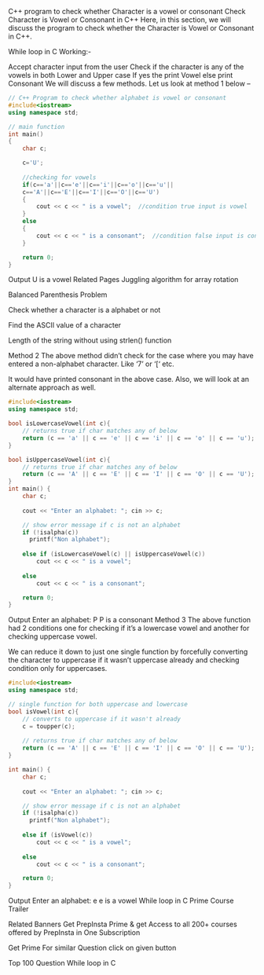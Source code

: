 C++ program to check whether Character is a vowel or consonant
Check Character is Vowel or Consonant in C++
Here, in this section, we will discuss the program to check whether the Character is Vowel or Consonant in C++.


While loop in C
Working:-


Accept character input from the user
Check if the character is any of the vowels in both Lower and Upper case
If yes the print Vowel else print Consonant
We will discuss a few methods. Let us look at method 1 below –

```cpp
// C++ Program to check whether alphabet is vowel or consonant
#include<iostream>
using namespace std;

// main function
int main()
{
    char c;

    c='U';
        
    //checking for vowels	
    if(c=='a'||c=='e'||c=='i'||c=='o'||c=='u'||
    c=='A'||c=='E'||c=='I'||c=='O'||c=='U')
    {
        cout << c << " is a vowel";  //condition true input is vowel
    }
    else
    {
        cout << c << " is a consonant";  //condition false input is consonant
    }

    return 0;
}

```
Output
U is a vowel
Related Pages
Juggling algorithm for array rotation
 
Balanced Parenthesis Problem
 
Check whether a character is a alphabet or not

Find the ASCII value of a character

Length of the string without using strlen() function

Method 2
The above method didn’t check for the case where you may have entered a non-alphabet character. Like ‘7’ or ‘[‘ etc.

It would have printed consonant in the above case. Also, we will look at an alternate approach as well.
```cpp
#include<iostream>
using namespace std;

bool isLowercaseVowel(int c){
    // returns true if char matches any of below
    return (c == 'a' || c == 'e' || c == 'i' || c == 'o' || c == 'u');
}

bool isUppercaseVowel(int c){
    // returns true if char matches any of below
    return (c == 'A' || c == 'E' || c == 'I' || c == 'O' || c == 'U');
}
int main() {
    char c;
    
    cout << "Enter an alphabet: "; cin >> c;

    // show error message if c is not an alphabet
    if (!isalpha(c))
      printf("Non alphabet");
      
    else if (isLowercaseVowel(c) || isUppercaseVowel(c))
        cout << c << " is a vowel";
        
    else
        cout << c << " is a consonant";

    return 0;
}

```
Output
Enter an alphabet: P
P is a consonant
Method 3
The above function had 2 conditions one for checking if it’s a lowercase vowel and another for checking uppercase vowel.

We can reduce it down to just one single function by forcefully converting the character to uppercase if it wasn’t uppercase already and checking condition only for uppercases.

```cpp
#include<iostream>
using namespace std;

// single function for both uppercase and lowercase
bool isVowel(int c){
    // converts to uppercase if it wasn't already
    c = toupper(c);
    
    // returns true if char matches any of below
    return (c == 'A' || c == 'E' || c == 'I' || c == 'O' || c == 'U');
}

int main() {
    char c;
    
    cout << "Enter an alphabet: "; cin >> c;

    // show error message if c is not an alphabet
    if (!isalpha(c))
      printf("Non alphabet");
      
    else if (isVowel(c))
        cout << c << " is a vowel";
        
    else
        cout << c << " is a consonant";

    return 0;
}

```
Output
Enter an alphabet: e
e is a vowel
While loop in C
Prime Course Trailer

Related Banners
Get PrepInsta Prime & get Access to all 200+ courses offered by PrepInsta in One Subscription

Get Prime
For similar Question click on given button

Top 100 Question
While loop in C
